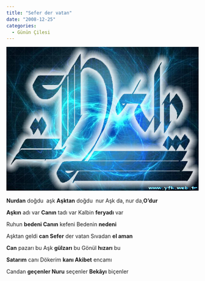 ```yaml
---
title: "Sefer der vatan"
date: "2008-12-25"
categories: 
  - Günün Çilesi
---
```


**[![nur.jpg](../uploads/2008/12/nur.jpg)](../uploads/2008/12/nur.jpg "nur.jpg")**

**Nurdan** doğdu  aşk **Aşktan** doğdu  nur Aşk da, nur da,**O’dur**

**Aşkın** adı var **Canın** tadı var Kalbin **feryadı** var

Ruhun **bedeni Canın** kefeni Bedenin **nedeni**

Aşktan geldi **can Sefer** der vatan Sıvadan **el aman**

**Can** pazarı bu Aşk **gülzarı** bu Gönül **hızarı** bu

**Satarım** canı Dökerim **kanı Akibet** encamı

Candan **geçenler Nuru** seçenler **Bekâyı** biçenler
